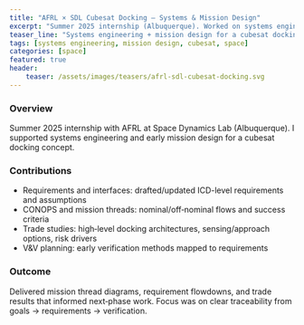 ```yaml
---
title: "AFRL × SDL Cubesat Docking — Systems & Mission Design"
excerpt: "Summer 2025 internship (Albuquerque). Worked on systems engineering and mission design for a cubesat docking mission: requirements, CONOPS, trades, and verification approach."
teaser_line: "Systems engineering + mission design for a cubesat docking mission."
tags: [systems engineering, mission design, cubesat, space]
categories: [space]
featured: true
header:
	teaser: /assets/images/teasers/afrl-sdl-cubesat-docking.svg
---
```


### Overview
Summer 2025 internship with AFRL at Space Dynamics Lab (Albuquerque). I supported systems engineering and early mission design for a cubesat docking concept.

### Contributions
- Requirements and interfaces: drafted/updated ICD-level requirements and assumptions
- CONOPS and mission threads: nominal/off‑nominal flows and success criteria
- Trade studies: high‑level docking architectures, sensing/approach options, risk drivers
- V&V planning: early verification methods mapped to requirements

### Outcome
Delivered mission thread diagrams, requirement flowdowns, and trade results that informed next‑phase work. Focus was on clear traceability from goals → requirements → verification.
